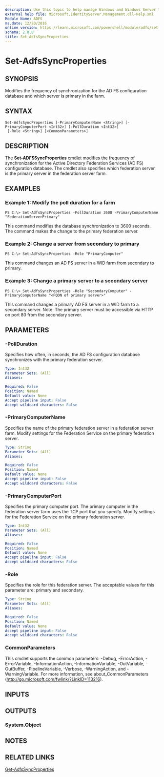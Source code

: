 ```yaml
---
description: Use this topic to help manage Windows and Windows Server technologies with Windows PowerShell.
external help file: Microsoft.IdentityServer.Management.dll-Help.xml
Module Name: ADFS
ms.date: 12/20/2016
online version: https://learn.microsoft.com/powershell/module/adfs/set-adfssyncproperties?view=windowsserver2019-ps&wt.mc_id=ps-gethelp
schema: 2.0.0
title: Set-AdfsSyncProperties
---
```


# Set-AdfsSyncProperties

## SYNOPSIS
Modifies the frequency of synchronization for the AD FS configuration database and which server is primary in the farm.

## SYNTAX

```
Set-AdfsSyncProperties [-PrimaryComputerName <String>] [-PrimaryComputerPort <Int32>] [-PollDuration <Int32>]
 [-Role <String>] [<CommonParameters>]
```

## DESCRIPTION
The **Set-ADFSSyncProperties** cmdlet modifies the frequency of synchronization for the Active Directory Federation Services (AD FS) configuration database.
The cmdlet also specifies which federation server is the primary server in the federation server farm.

## EXAMPLES

### Example 1: Modify the poll duration for a farm
```
PS C:\> Set-AdfsSyncProperties -PollDuration 3600 -PrimaryComputerName "FederationServerPrimary"
```

This command modifies the database synchronization to 3600 seconds.
The command makes the change to the primary federation server.

### Example 2: Change a server from secondary to primary
```
PS C:\> Set-AdfsSyncProperties -Role "PrimaryComputer"
```

This command changes an AD FS server in a WID farm from secondary to primary.

### Example 3: Change a primary server to a secondary server
```
PS C:\> Set-AdfsSyncProperties -Role "SecondaryComputer" -PrimaryComputerName "<FQDN of primary server>"
```

This command changes a primary AD FS server in a WID farm to a secondary server. 
Note: The primary server must be accessible via HTTP on port 80 from the secondary server.

## PARAMETERS

### -PollDuration
Specifies how often, in seconds, the AD FS configuration database synchronizes with the primary federation server.

```yaml
Type: Int32
Parameter Sets: (All)
Aliases: 

Required: False
Position: Named
Default value: None
Accept pipeline input: False
Accept wildcard characters: False
```

### -PrimaryComputerName
Specifies the name of the primary federation server in a federation server farm.
Modify settings for the Federation Service on the primary federation server.

```yaml
Type: String
Parameter Sets: (All)
Aliases: 

Required: False
Position: Named
Default value: None
Accept pipeline input: False
Accept wildcard characters: False
```

### -PrimaryComputerPort
Specifies the primary computer port.
The primary computer in the federation server farm uses the TCP port that you specify.
Modify settings for the Federation Service on the primary federation server.

```yaml
Type: Int32
Parameter Sets: (All)
Aliases: 

Required: False
Position: Named
Default value: None
Accept pipeline input: False
Accept wildcard characters: False
```

### -Role
Specifies the role for this federation server.
The acceptable values for this parameter are: primary and secondary.

```yaml
Type: String
Parameter Sets: (All)
Aliases: 

Required: False
Position: Named
Default value: None
Accept pipeline input: False
Accept wildcard characters: False
```

### CommonParameters
This cmdlet supports the common parameters: -Debug, -ErrorAction, -ErrorVariable, -InformationAction, -InformationVariable, -OutVariable, -OutBuffer, -PipelineVariable, -Verbose, -WarningAction, and -WarningVariable. For more information, see about_CommonParameters (http://go.microsoft.com/fwlink/?LinkID=113216).

## INPUTS

## OUTPUTS

### System.Object

## NOTES

## RELATED LINKS

[Get-AdfsSyncProperties](./Get-AdfsSyncProperties.md)


